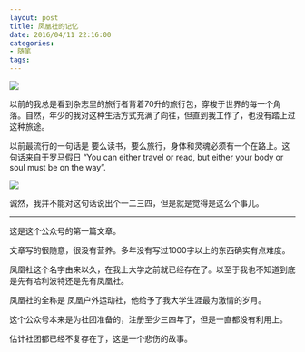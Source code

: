 ```yaml
---
layout: post
title: 凤凰社的记忆
date: 2016/04/11 22:16:00
categories: 
- 随笔
tags: 
---
```


![](https://ww3.sinaimg.cn/large/48910e01jw1f2tpkxfwx9j20j60crwg1.jpg)

以前的我总是看到杂志里的旅行者背着70升的旅行包，穿梭于世界的每一个角落。自然，年少的我对这种生活方式充满了向往，但直到我工作了，也没有踏上过这种旅途。

以前最流行的一句话是 要么读书，要么旅行，身体和灵魂必须有一个在路上。这句话来自于罗马假日 “You can either travel or read, but either your body or soul must be on the way”.  

![](https://ww3.sinaimg.cn/large/48910e01jw1f2tplbw2z7j20kv09mtbz.jpgg)

诚然，我并不能对这句话说出个一二三四，但是就是觉得是这么个事儿。

<!--more-->

----------

这是这个公众号的第一篇文章。

文章写的很随意，很没有营养。多年没有写过1000字以上的东西确实有点难度。

凤凰社这个名字由来以久，在我上大学之前就已经存在了。以至于我也不知道到底是先有哈利波特还是先有凤凰社。

凤凰社的全称是 凤凰户外运动社，他给予了我大学生涯最为激情的岁月。

这个公众号本来是为社团准备的，注册至少三四年了，但是一直都没有利用上。

估计社团都已经不复存在了，这是一个悲伤的故事。

